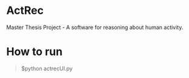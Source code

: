 # ActRec
Master Thesis Project - A software for reasoning about human activity. 

# How to run
> $python actrecUI.py 

